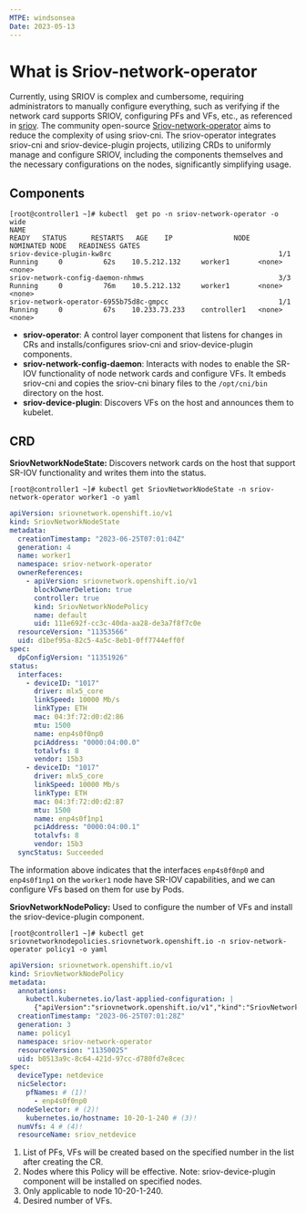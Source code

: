```yaml
---
MTPE: windsonsea
Date: 2023-05-13
---
```


# What is Sriov-network-operator

Currently, using SRIOV is complex and cumbersome, requiring administrators to manually configure everything, such as verifying if the network card supports SRIOV, configuring PFs and VFs, etc., as referenced in [sriov](../multus-underlay/sriov.md). The community open-source [Sriov-network-operator](https://github.com/k8snetworkplumbingwg/sriov-network-operator) aims to reduce the complexity of using sriov-cni. The sriov-operator integrates sriov-cni and sriov-device-plugin projects, utilizing CRDs to uniformly manage and configure SRIOV, including the components themselves and the necessary configurations on the nodes, significantly simplifying usage.

## Components

```shell
[root@controller1 ~]# kubectl  get po -n sriov-network-operator -o wide
NAME                                                              READY   STATUS      RESTARTS   AGE    IP               NODE          NOMINATED NODE   READINESS GATES
sriov-device-plugin-kw8rc                                         1/1     Running     0          62s    10.5.212.132     worker1       <none>           <none>
sriov-network-config-daemon-nhmws                                 3/3     Running     0          76m    10.5.212.132     worker1       <none>           <none>
sriov-network-operator-6955b75d8c-gmpcc                           1/1     Running     0          67s    10.233.73.233    controller1   <none>           <none>
```

- **sriov-operator**: A control layer component that listens for changes in CRs and installs/configures sriov-cni and sriov-device-plugin components.
- **sriov-network-config-daemon**: Interacts with nodes to enable the SR-IOV functionality of node network cards and configure VFs. It embeds sriov-cni and copies the sriov-cni binary files to the `/opt/cni/bin` directory on the host.
- **sriov-device-plugin**: Discovers VFs on the host and announces them to kubelet.

## CRD

**SriovNetworkNodeState:** Discovers network cards on the host that support SR-IOV functionality and writes them into the status.

```shell
[root@controller1 ~]# kubectl get SriovNetworkNodeState -n sriov-network-operator worker1 -o yaml
```

```yaml
apiVersion: sriovnetwork.openshift.io/v1
kind: SriovNetworkNodeState
metadata:
  creationTimestamp: "2023-06-25T07:01:04Z"
  generation: 4
  name: worker1
  namespace: sriov-network-operator
  ownerReferences:
    - apiVersion: sriovnetwork.openshift.io/v1
      blockOwnerDeletion: true
      controller: true
      kind: SriovNetworkNodePolicy
      name: default
      uid: 111e692f-cc3c-40da-aa28-de3a7f8f7c0e
  resourceVersion: "11353566"
  uid: d1bef95a-82c5-4a5c-8eb1-0ff7744eff0f
spec:
  dpConfigVersion: "11351926"
status:
  interfaces:
    - deviceID: "1017"
      driver: mlx5_core
      linkSpeed: 10000 Mb/s
      linkType: ETH
      mac: 04:3f:72:d0:d2:86
      mtu: 1500
      name: enp4s0f0np0
      pciAddress: "0000:04:00.0"
      totalvfs: 8
      vendor: 15b3
    - deviceID: "1017"
      driver: mlx5_core
      linkSpeed: 10000 Mb/s
      linkType: ETH
      mac: 04:3f:72:d0:d2:87
      mtu: 1500
      name: enp4s0f1np1
      pciAddress: "0000:04:00.1"
      totalvfs: 8
      vendor: 15b3
  syncStatus: Succeeded
```

The information above indicates that the interfaces `enp4s0f0np0` and `enp4s0f1np1` on the `worker1` node have SR-IOV capabilities, and we can configure VFs based on them for use by Pods.

**SriovNetworkNodePolicy:** Used to configure the number of VFs and install the sriov-device-plugin component.

```shell
[root@controller1 ~]# kubectl get sriovnetworknodepolicies.sriovnetwork.openshift.io -n sriov-network-operator policy1 -o yaml
```

```yaml
apiVersion: sriovnetwork.openshift.io/v1
kind: SriovNetworkNodePolicy
metadata:
  annotations:
    kubectl.kubernetes.io/last-applied-configuration: |
      {"apiVersion":"sriovnetwork.openshift.io/v1","kind":"SriovNetworkNodePolicy","metadata":{"annotations":{},"name":"policy1","namespace":"sriov-network-operator"},"spec":{"deviceType":"netdevice","nicSelector":{"pfNames":["enp4s0f0np0"],"vendor":"15b3"},"nodeSelector":{"kubernetes.io/os":"linux"},"numVfs":4,"resourceName":"sriov_netdevice"}}
  creationTimestamp: "2023-06-25T07:01:28Z"
  generation: 3
  name: policy1
  namespace: sriov-network-operator
  resourceVersion: "11350025"
  uid: b0513a9c-8c64-421d-97cc-d780fd7e8cec
spec:
  deviceType: netdevice
  nicSelector:
    pfNames: # (1)!
      - enp4s0f0np0
  nodeSelector: # (2)!
    kubernetes.io/hostname: 10-20-1-240 # (3)!
  numVfs: 4 # (4)!
  resourceName: sriov_netdevice
```

1. List of PFs, VFs will be created based on the specified number in the list after creating the CR.
2. Nodes where this Policy will be effective. Note: sriov-device-plugin component will be installed on specified nodes.
3. Only applicable to node 10-20-1-240.
4. Desired number of VFs.
